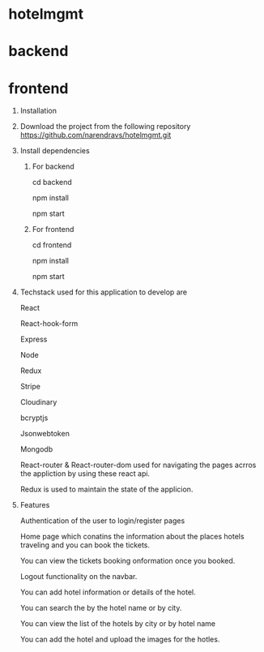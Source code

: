 # hotelmgmt
# backend
# frontend

1.  Installation

2.  Download the project from the following repository https://github.com/narendravs/hotelmgmt.git

3.  Install dependencies

    1. For backend

       cd backend

       npm install

       npm start

    2. For frontend

       cd frontend

       npm install

       npm start

4.  Techstack used for this application to develop are

    React
    
    React-hook-form

    Express

    Node

    Redux

    Stripe

    Cloudinary

    bcryptjs

    Jsonwebtoken

    Mongodb

    React-router & React-router-dom used for navigating the pages acrros the appliction by using these react api.

    Redux is used to maintain the state of the applicion.

5.  Features

    Authentication of the user to login/register pages

    Home page which conatins the information about the places hotels traveling and you can book the tickets.

    You can view the tickets booking onformation once you booked.

    Logout functionality on the navbar.
     
    You can add hotel information or details of the hotel.

    You can search the by the hotel name or by city.

    You can view the list of the hotels by city or by hotel name

    You can add the hotel and upload the images for the hotles.
